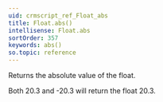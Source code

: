 ```yaml
---
uid: crmscript_ref_Float_abs
title: Float.abs()
intellisense: Float.abs
sortOrder: 357
keywords: abs()
so.topic: reference
---
```


Returns the absolute value of the float.

Both 20.3 and -20.3 will return the float 20.3.


